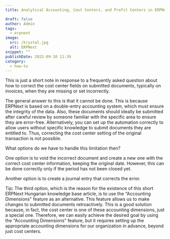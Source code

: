 ```yaml
---
title: Analytical Accounting, Cost Centers, and Profit Centers in ERPNext

draft: false
author: Admin
tags:
  - erpnext
image:
  src: /krystal.jpg
  alt: ERPNext
snippet: ""
publishDate: 2022-09-10 11:39
category:
  - how-to
---
```


This is just a short note in response to a frequently asked question about how to correct the cost center fields on submitted documents, typically on invoices, when they are missing or set incorrectly.

The general answer to this is that it cannot be done. This is because ERPNext is based on a double-entry accounting system, which must ensure the integrity of the data. Also, these documents should ideally be submitted after careful review by someone familiar with the specific area to ensure they are error-free. Alternatively, you can set up the automation correctly to allow users without specific knowledge to submit documents they are entitled to. Thus, correcting the cost center setting of the original transaction is not possible.

What options do we have to handle this limitation then?

One option is to void the incorrect document and create a new one with the correct cost center information, keeping the original date. However, this can be done correctly only if the period has not been closed yet.

Another option is to create a journal entry that corrects the error.

Tip: The third option, which is the reason for the existence of this short ERPNext Hungarian knowledge base article, is to use the "Accounting Dimensions" feature as an alternative. This feature allows us to make changes to submitted documents retroactively. This is a good solution because, in fact, the cost center is one of these accounting dimensions, just a special one. Therefore, we can easily achieve the desired goal by using the "Accounting Dimensions" feature, but it requires setting up the appropriate accounting dimensions for our organization in advance, beyond just cost centers.
